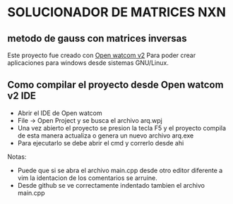 # SOLUCIONADOR DE MATRICES NXN
## metodo de gauss con matrices inversas

Este proyecto fue creado con [Open watcom v2](https://github.com/open-watcom/open-watcom-v2)
Para poder crear aplicaciones para windows desde
sistemas GNU/Linux.

## Como compilar el proyecto desde Open watcom v2 IDE
* Abrir el IDE de Open watcom
* File -> Open Project y se busca el archivo arq.wpj
* Una vez abierto el proyecto se presion la tecla F5 y el proyecto compila 
de esta manera actualiza o genera un nuevo archivo arq.exe
* Para ejecutarlo se debe abrir el cmd y correrlo desde ahi


Notas: 
* Puede que si se abra el archivo main.cpp desde otro editor diferente a vim 
la identacion de los comentarios se arruine.
* Desde github se ve correctamente indentado tambien el archivo main.cpp 
